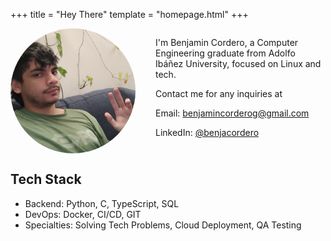 +++
title = "Hey There"
template = "homepage.html"
+++

<div style="display: flex; align-items: flex-start; gap: 2rem; flex-direction: row-reverse;">
<div>
<p>I'm Benjamin Cordero, a Computer Engineering graduate from Adolfo Ibáñez University, focused on Linux and tech. </p>
<p>Contact me for any inquiries at </p>
<p><i class="fas fa-envelope"> </i> Email: <a href="mailto:benjamincorderog@gmail.com">benjamincorderog@gmail.com</a>
<p><i class="fab fa-linkedin"></i> LinkedIn: <a href="https://www.linkedin.com/in/benjacordero/">@benjacordero</a></p>
</div>
<img src="hello.jpg" alt="Profile picture" style="width: 200px; height: 200px; border-radius: 50%; object-fit: cover;">
</div>

## Tech Stack
- Backend: Python, C, TypeScript, SQL
- DevOps: Docker, CI/CD, GIT
- Specialties: Solving Tech Problems, Cloud Deployment, QA Testing
